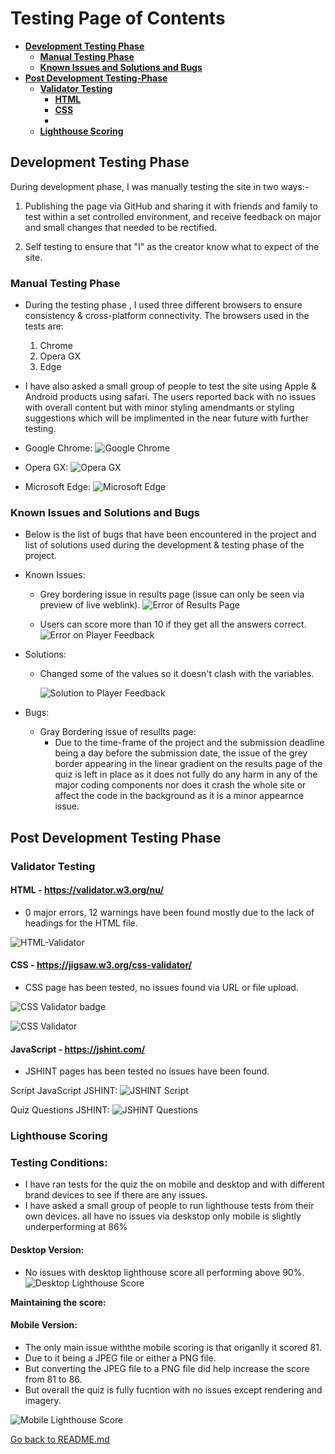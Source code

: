 # Testing Page of Contents
* [**Development Testing Phase**](#development-testing-phase)
    * [**Manual Testing Phase**](#manual-testing-phase)
    * [**Known Issues and Solutions and Bugs**](#known-issues-and-solutions-and-bugs)
* [**Post Development Testing-Phase**](#post-development-testing-phase)
  * [**Validator Testing**](#validator-testing)
    * [**HTML**](#html---httpsvalidatorw3orgnu)
    * [**CSS**](#css---httpsjigsaww3orgcss-validator)
    * []()
  * [**Lighthouse Scoring**](#lighthouse-scoring)

## **Development Testing Phase**
During development phase, I was manually testing the site in two ways:-
    
1. Publishing the page via GitHub and sharing it with friends and family to test within a set controlled environment, and receive feedback on major and small changes that needed to be rectified.

1. Self testing to ensure that "I" as the creator know what to expect of the site.

### **Manual Testing Phase**
* During the testing phase , I used three different browsers to ensure consistency & cross-platform connectivity. The browsers used in the tests are:

  1. Chrome
  2. Opera GX
  3. Edge
  
* I have also asked a small group of people to test the site using Apple & Android products using safari. The users reported back with no issues with overall content but with minor styling amendmants or styling suggestions which will be implimented in the near future with further testing.

* Google Chrome: 
![Google Chrome](doc/screenshots/google-chrome.png)

* Opera GX:
![Opera GX](doc/screenshots/opera-gx.png)

* Microsoft Edge:
![Microsoft Edge](doc/screenshots/microsoft-edge.png)

### **Known Issues and Solutions and Bugs**
* Below is the list of bugs that have been encountered in the project and list of solutions used during the development & testing phase of the project.

* Known Issues:
  * Grey bordering issue in results page (issue can only be seen via preview of live weblink).
    ![Error of Results Page](doc/screenshots/error-on-results-page.png)


  * Users can score more than 10 if they get all the answers correct.
    ![Error on Player Feedback](doc/screenshots/error-player-feedback.png)

* Solutions: 
  * Changed some of the values so it doesn't clash with the variables.

    ![Solution to Player Feedback](doc/screenshots/player-feedback-solution.png)

* Bugs: 
  * Gray Bordering issue of resullts page:
    * Due to the time-frame of the project and the submission deadline being a day before the submission date, the issue of the grey border appearing in the linear gradient on the results page of the quiz is left in place as it does not fully do any harm in any of the major coding components nor does it crash the whole site or affect the code in the background as it is a minor appearnce issue.
    
## **Post Development Testing Phase**
### **Validator Testing**

#### **HTML** - https://validator.w3.org/nu/

* 0 major errors, 12 warnings have been found mostly due to the lack of headings for the HTML file.

![HTML-Validator](doc/screenshots/html-validator.png)

#### **CSS** - https://jigsaw.w3.org/css-validator/

* CSS page has been tested, no issues found via URL or file upload.

![CSS Validator badge](https://jigsaw.w3.org/css-validator/images/vcss)


![CSS Validator](doc/screenshots/css-validator.png)

#### **JavaScript** - https://jshint.com/

* JSHINT pages has been tested no issues have been found.

  
Script JavaScript JSHINT: 
![JSHINT Script](doc/screenshots/script-jshint.png)


Quiz Questions JSHINT:
![JSHINT Questions](doc/screenshots/quiz-questions-jshint.png)


### **Lighthouse Scoring**

### **Testing Conditions:**
* I have ran tests for the quiz the on mobile and desktop and with different brand devices to see if there are any issues.
* I have asked a small group of people to run lighthouse tests from their own devices. all have no issues via deskstop only mobile is slightly underperforming at 86% 

#### **Desktop Version:**
* No issues with desktop lighthouse score all performing above 90%.
![Desktop Lighthouse Score](doc/screenshots/desktop-lighthouse-score.png)


**Maintaining the score:**

#### **Mobile Version:**
* The only main issue withthe mobile scoring is that origanlly it scored 81.
* Due to it being a JPEG file or either a PNG file.
* But converting the JPEG file to a PNG file did help increase the score from 81 to 86. 
* But overall the quiz is fully fucntion with no issues except rendering and imagery. 

![Mobile Lighthouse Score](doc/screenshots/mobile-lighthouse-score.png)

[Go back to README.md](README.md)